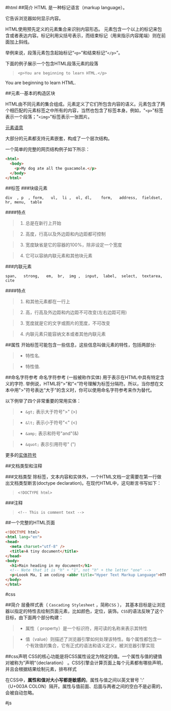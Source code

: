 #html
##简介
HTML 是一种标记语言（markup language）。


它告诉浏览器如何显示内容。


HTML使用预先定义的元素集合来识别内容形态。 元素包含一个以上的标记来包含或者表达内容。标记利用尖括号表示，而结束标记（用来指示内容尾端）则在前面加上斜线。



举例来说，段落元素包含起始标记“`<p>`”和结束标记“`</p>`”。


下面的例子展示一个包含HTML段落元素的段落


> `<p>You are beginning to learn HTML.</p>`


<p>You are beginning to learn HTML.</p>

##元素--基本的构造区块

HTML由不同元素的集合组成。元素定义了它们所包含内容的语义。元素包含了两个相匹配的元素标签之中所有的内容，当然也包含了标签本身。例如，"`<p>`"标签表示一个段落；"`<img>`"标签表示一张图片。

[元素语意](https://developer.mozilla.org/zh-CN/docs/Web/HTML/Element)

大部分的元素都支持元素嵌套，构成了一个层次结构。

 一个简单的完整的网页结构例子如下所示：

```HTML
<html>
  <body>
    <p>My dog ate all the guacamole.</p>
  </body>
</html>
```

##标签
###块级元素

`div  , p  , form,   ul,  li ,  ol, dl,    form,   address,  fieldset,  hr, menu,  table`

####特点
> 1. 总是在新行上开始

> 2. 高度，行高以及外边距和内边距都可控制

> 3. 宽度缺省是它的容器的100%，除非设定一个宽度

> 4. 它可以容纳内联元素和其他块元素

###内联元素

`span,   strong,   em,  br,  img ,  input,  label,  select,  textarea,  cite`

####特点
> 1. 和其他元素都在一行上

> 2. 高，行高及外边距和内边距不可改变(左右边距可用)

> 3. 宽度就是它的文字或图片的宽度，不可改变

> 4. 内联元素只能容纳文本或者其他内联元素

##属性
开始标签可能包含一些信息，这些信息叫做元素的特性，包括两部分:

> * 特性名.

> * 特性值.

##命名字符参考 
命名字符参考 (一般被称作实体) 用于表示在HTML中具有特定含义的字符. 举例说，HTML将“>”和“<”符号理解为标签分隔符。所以，当你想在文本中用">"符号表达“大于”的含义时，你可以使用命名字符参考来作为替代。 

以下例举了四个非常重要的常用实体：
> * `&gt;` 表示大于符号">" (>)

> * `&lt;` 表示小于符号"<" (<)

> * `&amp;` 表示和符号"and"(&)

> * `&quot;` 表示引用符号" (")

更多的[实体符号](https://www.w3.org/TR/2011/WD-html5-20110113/named-character-references.html)

##文档类型和注释

###文档类型
除标签，文本内容和实体外，一个HTML文档一定需要在第一行做出文档类型断言(doctype declaration)。在现代HTML中，这句断言书写如下：

> `<!DOCTYPE html>`

###注释
> `<!-- This is comment text -->`

##一个完整的HTML页面

```HTML
<!DOCTYPE html>
<html lang="en">
<head>
  <meta charset="utf-8" />
  <title>A tiny document</title>
</head>
<body>
  <h1>Main heading in my document</h1>
  <!-- Note that it is "h" + "1", not "h" + the letter "one" -->
  <p>Loook Ma, I am coding <abbr title="Hyper Text Markup Language">HTML</abbr>.</p>
</body>
</html>
```
#css

##简介
层叠样式表（ `Cascading Stylesheet` ，简称`CSS` ）， 其基本目标是让浏览器以指定的特性去绘制页面元素，比如颜色，定位，装饰。`CSS`的语法反映了这个目标，由下面两个部分构建：

> * 属性（ property）是一个标识符，用可读的名称来表示其特性

> * 值（value）则描述了浏览器引擎如何处理该特性。每个属性都包含一个有效值的集合，它有正式的语法和语义定义，被浏览器引擎实现

##css声明
CSS的核心功能是将CSS属性设定为特定的值。一个属性与值的键值对被称为”声明“（declaration） 。CSS引擎会计算页面上每个元素都有哪些声明，并且会根据结果绘制元素，排布样式

在CSS中，**属性和值对大小写都是敏感的**。属性与值之间以英文冒号 ':' （U+003A COLON）隔开。属性与值前面、后面与两者之间的空白不是必需的，会被自动忽略。

#js